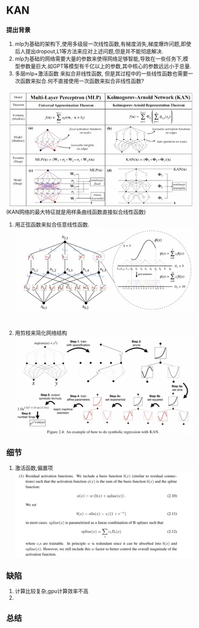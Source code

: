 # KAN 

 ### 提出背景 
1. mlp为基础的架构下,使用多级层一次线性函数,有梯度消失,梯度爆炸问题,即使后人提出dropout,L1等方法来应对上述问题,但是并不能彻底解决.
2. mlp为基础的网络需要大量的参数来使得网络足够智能,导致在一些任务下,模型参数量巨大.如GPT等模型有千亿以上的参数,其中核心的参数远远小于总量. 
3. 多层mlp+激活函数 来拟合非线性函数, 但是其过程中的一些线性函数也需要一次函数来拟合.何不直接使用一次函数来拟合非线性函数? 


![](2024-05-17-19-03-14.png) 
(KAN网络的最大特征就是用样条曲线函数直接拟合线性函数) 


1. 用正弦函数来拟合任意线性函数.
![](2024-05-17-20-11-11.png) 

<br />

2. 用剪枝来简化网络结构 
![](2024-05-17-20-50-51.png)
## 细节 
1. 激活函数,偏置项 
![](2024-05-17-21-05-46.png)

## 缺陷 
1. 计算比较复杂,gpu计算效率不高 
2. 




## 总结 
